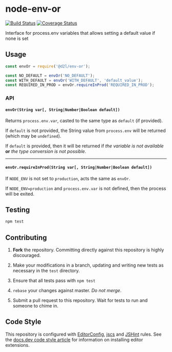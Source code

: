# node-env-or

[![Build Status](https://magnum.travis-ci.com/Brightspace/node-env-or.svg?token=Cab9cPiYKusHs1TWpuUv)](https://magnum.travis-ci.com/Brightspace/node-env-or) [![Coverage Status](https://coveralls.io/repos/Brightspace/node-env-or/badge.svg?branch=master&service=github&t=OBtONh)](https://coveralls.io/github/Brightspace/node-env-or?branch=master)

Interface for process.env variables that allows setting a default value if none is set

## Usage

```js
const envOr = require('@d2l/env-or');

const NO_DEFAULT = envOr('NO_DEFAULT');
const WITH_DEFAULT = envOr('WITH_DEFAULT', 'default_value');
const REQUIRED_IN_PROD = envOr.requireInProd('REQUIRED_IN_PROD');
```

### API

#### `envOr(String var[, String|Number|Boolean default])`

Returns `process.env.var`, casted to the same type as `default` (if provided).

If `default` is not provided, the String value from `process.env` will be returned (which may be `undefined`).

If `default` is provided, then it will be returned if _the variable is not available_ **or** _the type conversion is not possible_.

---

#### `envOr.requireInProd(String var[, String|Number|Boolean default])`

If `NODE_ENV` is not set to `production`, acts the same as `envOr`.

If `NODE_ENV=production` and `process.env.var` is not defined, then the process will be exited.

## Testing

```js
npm test
```

## Contributing

1. **Fork** the repository. Committing directly against this repository is highly discouraged.

2. Make your modifications in a branch, updating and writing new tests as necessary in the `test` directory.

3. Ensure that all tests pass with `npm test`

4. `rebase` your changes against master. *Do not merge*.

5. Submit a pull request to this repository. Wait for tests to run and someone to chime in.

## Code Style

This repository is configured with [EditorConfig][EditorConfig], [jscs][jscs]
and [JSHint][JSHint] rules. See the [docs.dev code style article][code style]
for information on installing editor extensions.

[EditorConfig]: http://editorconfig.org/
[jscs]: http://jscs.info/
[JSHint]: http://jshint.com/
[code style]: http://docs.dev.d2l/index.php/JavaScript_Code_Style_(Personal_Learning)
